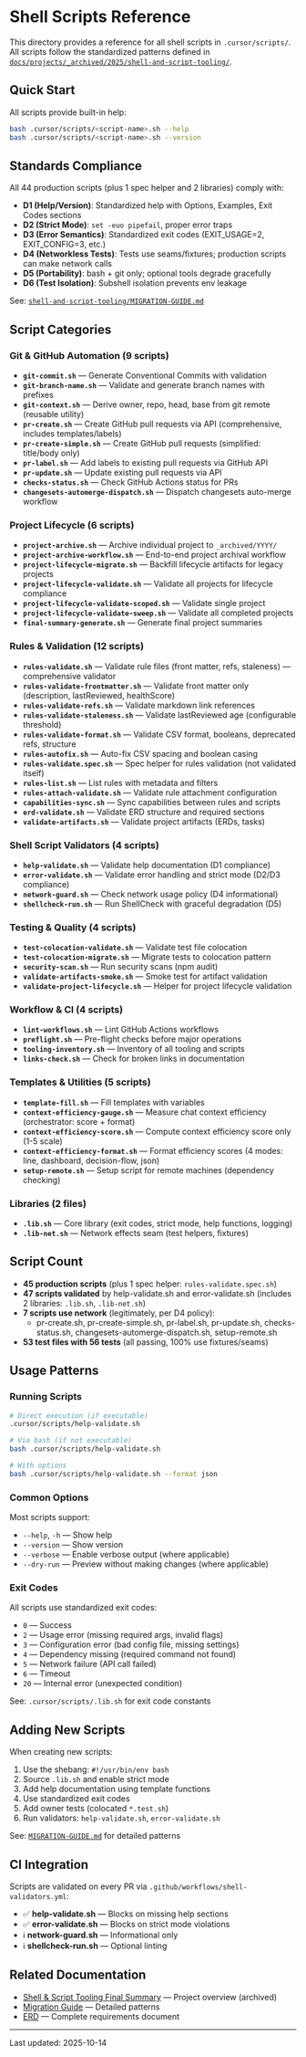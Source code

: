 # Shell Scripts Reference

This directory provides a reference for all shell scripts in `.cursor/scripts/`. All scripts follow the standardized patterns defined in [`docs/projects/_archived/2025/shell-and-script-tooling/`](../projects/_archived/2025/shell-and-script-tooling/).

## Quick Start

All scripts provide built-in help:

```bash
bash .cursor/scripts/<script-name>.sh --help
bash .cursor/scripts/<script-name>.sh --version
```

## Standards Compliance

All 44 production scripts (plus 1 spec helper and 2 libraries) comply with:

- **D1 (Help/Version)**: Standardized help with Options, Examples, Exit Codes sections
- **D2 (Strict Mode)**: `set -euo pipefail`, proper error traps
- **D3 (Error Semantics)**: Standardized exit codes (EXIT_USAGE=2, EXIT_CONFIG=3, etc.)
- **D4 (Networkless Tests)**: Tests use seams/fixtures; production scripts can make network calls
- **D5 (Portability)**: bash + git only; optional tools degrade gracefully
- **D6 (Test Isolation)**: Subshell isolation prevents env leakage

See: [`shell-and-script-tooling/MIGRATION-GUIDE.md`](../projects/_archived/2025/shell-and-script-tooling/MIGRATION-GUIDE.md)

## Script Categories

### Git & GitHub Automation (9 scripts)

- **`git-commit.sh`** — Generate Conventional Commits with validation
- **`git-branch-name.sh`** — Validate and generate branch names with prefixes
- **`git-context.sh`** — Derive owner, repo, head, base from git remote (reusable utility)
- **`pr-create.sh`** — Create GitHub pull requests via API (comprehensive, includes templates/labels)
- **`pr-create-simple.sh`** — Create GitHub pull requests (simplified: title/body only)
- **`pr-label.sh`** — Add labels to existing pull requests via GitHub API
- **`pr-update.sh`** — Update existing pull requests via API
- **`checks-status.sh`** — Check GitHub Actions status for PRs
- **`changesets-automerge-dispatch.sh`** — Dispatch changesets auto-merge workflow

### Project Lifecycle (6 scripts)

- **`project-archive.sh`** — Archive individual project to `_archived/YYYY/`
- **`project-archive-workflow.sh`** — End-to-end project archival workflow
- **`project-lifecycle-migrate.sh`** — Backfill lifecycle artifacts for legacy projects
- **`project-lifecycle-validate.sh`** — Validate all projects for lifecycle compliance
- **`project-lifecycle-validate-scoped.sh`** — Validate single project
- **`project-lifecycle-validate-sweep.sh`** — Validate all completed projects
- **`final-summary-generate.sh`** — Generate final project summaries

### Rules & Validation (12 scripts)

- **`rules-validate.sh`** — Validate rule files (front matter, refs, staleness) — comprehensive validator
- **`rules-validate-frontmatter.sh`** — Validate front matter only (description, lastReviewed, healthScore)
- **`rules-validate-refs.sh`** — Validate markdown link references
- **`rules-validate-staleness.sh`** — Validate lastReviewed age (configurable threshold)
- **`rules-validate-format.sh`** — Validate CSV format, booleans, deprecated refs, structure
- **`rules-autofix.sh`** — Auto-fix CSV spacing and boolean casing
- **`rules-validate.spec.sh`** — Spec helper for rules validation (not validated itself)
- **`rules-list.sh`** — List rules with metadata and filters
- **`rules-attach-validate.sh`** — Validate rule attachment configuration
- **`capabilities-sync.sh`** — Sync capabilities between rules and scripts
- **`erd-validate.sh`** — Validate ERD structure and required sections
- **`validate-artifacts.sh`** — Validate project artifacts (ERDs, tasks)

### Shell Script Validators (4 scripts)

- **`help-validate.sh`** — Validate help documentation (D1 compliance)
- **`error-validate.sh`** — Validate error handling and strict mode (D2/D3 compliance)
- **`network-guard.sh`** — Check network usage policy (D4 informational)
- **`shellcheck-run.sh`** — Run ShellCheck with graceful degradation (D5)

### Testing & Quality (4 scripts)

- **`test-colocation-validate.sh`** — Validate test file colocation
- **`test-colocation-migrate.sh`** — Migrate tests to colocation pattern
- **`security-scan.sh`** — Run security scans (npm audit)
- **`validate-artifacts-smoke.sh`** — Smoke test for artifact validation
- **`validate-project-lifecycle.sh`** — Helper for project lifecycle validation

### Workflow & CI (4 scripts)

- **`lint-workflows.sh`** — Lint GitHub Actions workflows
- **`preflight.sh`** — Pre-flight checks before major operations
- **`tooling-inventory.sh`** — Inventory of all tooling and scripts
- **`links-check.sh`** — Check for broken links in documentation

### Templates & Utilities (5 scripts)

- **`template-fill.sh`** — Fill templates with variables
- **`context-efficiency-gauge.sh`** — Measure chat context efficiency (orchestrator: score + format)
- **`context-efficiency-score.sh`** — Compute context efficiency score only (1-5 scale)
- **`context-efficiency-format.sh`** — Format efficiency scores (4 modes: line, dashboard, decision-flow, json)
- **`setup-remote.sh`** — Setup script for remote machines (dependency checking)

### Libraries (2 files)

- **`.lib.sh`** — Core library (exit codes, strict mode, help functions, logging)
- **`.lib-net.sh`** — Network effects seam (test helpers, fixtures)

## Script Count

- **45 production scripts** (plus 1 spec helper: `rules-validate.spec.sh`)
- **47 scripts validated** by help-validate.sh and error-validate.sh (includes 2 libraries: `.lib.sh`, `.lib-net.sh`)
- **7 scripts use network** (legitimately, per D4 policy):
  - pr-create.sh, pr-create-simple.sh, pr-label.sh, pr-update.sh, checks-status.sh, changesets-automerge-dispatch.sh, setup-remote.sh
- **53 test files with 56 tests** (all passing, 100% use fixtures/seams)

## Usage Patterns

### Running Scripts

```bash
# Direct execution (if executable)
.cursor/scripts/help-validate.sh

# Via bash (if not executable)
bash .cursor/scripts/help-validate.sh

# With options
bash .cursor/scripts/help-validate.sh --format json
```

### Common Options

Most scripts support:

- `--help`, `-h` — Show help
- `--version` — Show version
- `--verbose` — Enable verbose output (where applicable)
- `--dry-run` — Preview without making changes (where applicable)

### Exit Codes

All scripts use standardized exit codes:

- `0` — Success
- `2` — Usage error (missing required args, invalid flags)
- `3` — Configuration error (bad config file, missing settings)
- `4` — Dependency missing (required command not found)
- `5` — Network failure (API call failed)
- `6` — Timeout
- `20` — Internal error (unexpected condition)

See: `.cursor/scripts/.lib.sh` for exit code constants

## Adding New Scripts

When creating new scripts:

1. Use the shebang: `#!/usr/bin/env bash`
2. Source `.lib.sh` and enable strict mode
3. Add help documentation using template functions
4. Use standardized exit codes
5. Add owner tests (colocated `*.test.sh`)
6. Run validators: `help-validate.sh`, `error-validate.sh`

See: [`MIGRATION-GUIDE.md`](../projects/_archived/2025/shell-and-script-tooling/MIGRATION-GUIDE.md) for detailed patterns

## CI Integration

Scripts are validated on every PR via `.github/workflows/shell-validators.yml`:

- ✅ **help-validate.sh** — Blocks on missing help sections
- ✅ **error-validate.sh** — Blocks on strict mode violations
- ℹ️ **network-guard.sh** — Informational only
- ℹ️ **shellcheck-run.sh** — Optional linting

## Related Documentation

- [Shell & Script Tooling Final Summary](../projects/_archived/2025/shell-and-script-tooling/final-summary.md) — Project overview (archived)
- [Migration Guide](../projects/_archived/2025/shell-and-script-tooling/MIGRATION-GUIDE.md) — Detailed patterns
- [ERD](../projects/_archived/2025/shell-and-script-tooling/erd.md) — Complete requirements document

---

Last updated: 2025-10-14
